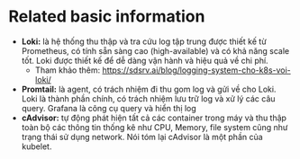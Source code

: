 # Related basic information

- **Loki:** là hệ thống thu thập và tra cứu log tập trung được thiết kế từ Prometheus, có tính sẵn sàng cao (high-available) và có khả năng scale tốt. Loki được thiết kế để dễ dàng vận hành và hiệu quả về chi phí.
  - Tham khảo thêm: https://sdsrv.ai/blog/logging-system-cho-k8s-voi-loki/
- **Promtail:** là agent, có trách nhiệm đi thu gom log và gửi về cho Loki. Loki là thành phần chính, có trách nhiệm lưu trữ log và xử lý các câu query. Grafana là công cụ query và hiển thị log
- **cAdvisor:** tự động phát hiện tất cả các container trong máy và thu thập toàn bộ các thông tin thống kê như CPU, Memory, file system cũng như trạng thái sử dụng network. Nói tóm lại cAdvisor là một phần của kubelet.  
